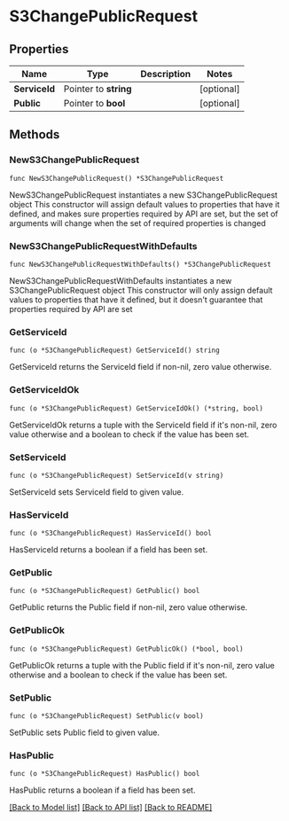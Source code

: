 # S3ChangePublicRequest

## Properties

Name | Type | Description | Notes
------------ | ------------- | ------------- | -------------
**ServiceId** | Pointer to **string** |  | [optional] 
**Public** | Pointer to **bool** |  | [optional] 

## Methods

### NewS3ChangePublicRequest

`func NewS3ChangePublicRequest() *S3ChangePublicRequest`

NewS3ChangePublicRequest instantiates a new S3ChangePublicRequest object
This constructor will assign default values to properties that have it defined,
and makes sure properties required by API are set, but the set of arguments
will change when the set of required properties is changed

### NewS3ChangePublicRequestWithDefaults

`func NewS3ChangePublicRequestWithDefaults() *S3ChangePublicRequest`

NewS3ChangePublicRequestWithDefaults instantiates a new S3ChangePublicRequest object
This constructor will only assign default values to properties that have it defined,
but it doesn't guarantee that properties required by API are set

### GetServiceId

`func (o *S3ChangePublicRequest) GetServiceId() string`

GetServiceId returns the ServiceId field if non-nil, zero value otherwise.

### GetServiceIdOk

`func (o *S3ChangePublicRequest) GetServiceIdOk() (*string, bool)`

GetServiceIdOk returns a tuple with the ServiceId field if it's non-nil, zero value otherwise
and a boolean to check if the value has been set.

### SetServiceId

`func (o *S3ChangePublicRequest) SetServiceId(v string)`

SetServiceId sets ServiceId field to given value.

### HasServiceId

`func (o *S3ChangePublicRequest) HasServiceId() bool`

HasServiceId returns a boolean if a field has been set.

### GetPublic

`func (o *S3ChangePublicRequest) GetPublic() bool`

GetPublic returns the Public field if non-nil, zero value otherwise.

### GetPublicOk

`func (o *S3ChangePublicRequest) GetPublicOk() (*bool, bool)`

GetPublicOk returns a tuple with the Public field if it's non-nil, zero value otherwise
and a boolean to check if the value has been set.

### SetPublic

`func (o *S3ChangePublicRequest) SetPublic(v bool)`

SetPublic sets Public field to given value.

### HasPublic

`func (o *S3ChangePublicRequest) HasPublic() bool`

HasPublic returns a boolean if a field has been set.


[[Back to Model list]](../README.md#documentation-for-models) [[Back to API list]](../README.md#documentation-for-api-endpoints) [[Back to README]](../README.md)


